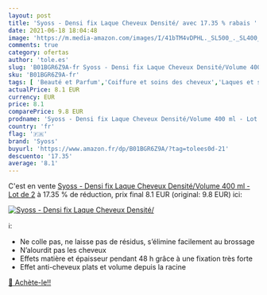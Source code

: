 ```yaml
---
layout: post
title: 'Syoss - Densi fix Laque Cheveux Densité/ avec 17.35 % rabais '
date: 2021-06-18 18:04:48
image: 'https://m.media-amazon.com/images/I/41bTM4vDPHL._SL500_._SL400_.jpg'
comments: true
category: ofertas
author: 'tole.es'
slug: 'B01BGR6Z9A-fr Syoss - Densi fix Laque Cheveux Densité/Volume 400 ml -...'
sku: 'B01BGR6Z9A-fr'
tags: [ 'Beauté et Parfum','Coiffure et soins des cheveux','Laques et sprays coiffants','Produits coiffants','syoss', ]
actualPrice: 8.1 EUR
currency: EUR
price: 8.1
comparePrice: 9.8 EUR
prodname: 'Syoss - Densi fix Laque Cheveux Densité/Volume 400 ml - Lot de 2'
country: 'fr'
flag: '🇫🇷'
brand: 'Syoss'
buyurl: 'https://www.amazon.fr/dp/B01BGR6Z9A/?tag=tolees0d-21'
descuento: '17.35'
average: '8.1'
---
```


C'est en vente [Syoss - Densi fix Laque Cheveux Densité/Volume 400 ml - Lot de 2](https://www.amazon.fr/dp/B01BGR6Z9A/?tag=tolees0d-21)  à  17.35 % de réduction, prix final  8.1 EUR (original: 9.8 EUR) ici:

[![Syoss - Densi fix Laque Cheveux Densité/](https://m.media-amazon.com/images/I/41bTM4vDPHL._SL500_._SL400_.jpg)](https://www.amazon.fr/dp/B01BGR6Z9A/?tag=tolees0d-21)

ℹ️:

- Ne colle pas, ne laisse pas de résidus, s’élimine facilement au brossage
- N’alourdit pas les cheveux
- Effets matière et épaisseur pendant 48 h grâce à une fixation très forte
- Effet anti-cheveux plats et volume depuis la racine

[🛒 Achète-le!!](https://www.amazon.fr/dp/B01BGR6Z9A/?tag=tolees0d-21)
